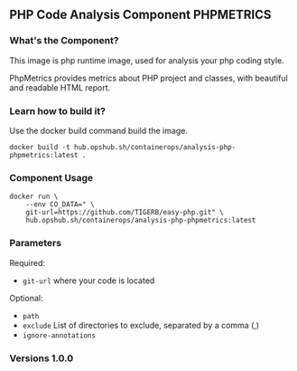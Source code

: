 ## PHP Code Analysis Component PHPMETRICS

### What's the Component?

This image is php runtime image, used for analysis your php coding style. 

PhpMetrics provides metrics about PHP project and classes, with beautiful and readable HTML report.

### Learn how to build it?

Use the docker build command build the image.

```shell
docker build -t hub.opshub.sh/containerops/analysis-php-phpmetrics:latest .
```

### Component Usage

```shell
docker run \
    --env CO_DATA=" \
    git-url=https://github.com/TIGERB/easy-php.git" \
    hub.opshub.sh/containerops/analysis-php-phpmetrics:latest
```

### Parameters 

Required:

- `git-url` where your code is located

Optional:

- `path`
- `exclude` List of directories to exclude, separated by a comma (,)
- `ignore-annotations`

### Versions 1.0.0